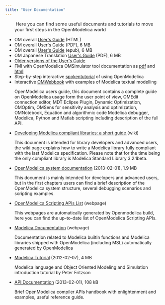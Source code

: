 ```yaml
---
title: "User Documentation"
---
```

<p style="padding-left: 30px;">&nbsp;<span style="font-size: 11.0pt;">Here you can find some useful documents and tutorials to move your first steps in the OpenModelica world</span></p>
<ul style="padding-left: 30px;">
<li>OM overall&nbsp;<a href="doc/OpenModelicaUsersGuide/latest/">User's Guide</a> (HTML)</li>
<li>OM overall&nbsp;<a href="doc/OpenModelicaUsersGuide/OpenModelicaUsersGuide-latest.pdf">User's Guide</a> (PDF), 6 MB</li>
<li>OM overall&nbsp;<a href="doc/OpenModelicaUsersGuide/OpenModelicaUsersGuide-latest.epub">User's Guide</a> (epub), 6 MB</li>
<li>OM&nbsp;Japanese Translation <a href="http://www.opencae.or.jp/wp-content/uploads/2021/04/OpenModelicaUsersGuide.pdf">User's Guide</a>&nbsp;(PDF),&nbsp;6 MB</li>
<li><a href="doc/OpenModelicaUsersGuide">Older versions of the User's Guide</a></li>
<li>FMI with OpenModelica OMSimulator tool documentation as <a href="doc/OMSimulator/master/OMSimulator.pdf">pdf</a> and <a href="doc/OMSimulator/master/html/">html</a></li>
<li>Step-by-step interactive <a href="http://spoken-tutorial.org/tutorial-search/?search_foss=OpenModelica&amp;search_language=English">spokentutorial</a> of using OpenModelica</li>
<li>Interactive <a href="http://omwebbook.openmodelica.org/">OMWebbook</a> with examples of Modelica textual modelling</li>
</ul>
<p style="padding-left: 30px;">OpenModelica users guide, this document contains a complete guide on OpenModelica usage form the user point of view, OMEdit connection editor, MDT Eclipse Plugin, Dynamic Optimization, OMOptim, OMSens for sensitivity analysis and optimization, OMNotebook, Equation and algorithmic code Modelica debugger, Modelica, Python and Matlab scripting including description of the full API.</p>
<ul style="padding-left: 30px;">
<li><a href="https://trac.openmodelica.org/OpenModelica/wiki/WritingCompliantLibraries">Developing Modelica compliant libraries: a short guide </a>(wiki)</li>
</ul>
<p style="padding-left: 30px;">This document is intended for library developers and advanced users, the wiki page explains how to write a Modelica library fully compliant with the last Modelica specification. Please note that for the time being the only compliant library is Modelica Standard Library 3.2.1beta.</p>
<ul style="padding-left: 30px;">
<li><a href="https://github.com/OpenModelica/OpenModelica-doc/raw/master/OpenModelicaSystem.pdf">OpenModelica system documentation</a> (2013-02-01), 1.9 MB</li>
</ul>
<p style="padding-left: 30px;">This document is mainly intended for developers and advanced users, but in the first chapters users can find a brief description of the OpenModelica system structure, several debugging scenarios and scripting examples.</p>
<ul style="padding-left: 30px;">
<li><a href="https://build.openmodelica.org/Documentation/OpenModelica.Scripting.html">OpenModelica Scripting APIs List</a> (webpage)</li>
</ul>
<p style="padding-left: 30px;">This webpages are automatically generated by Openmodelica build, here you can find the up-to-date list of OpenModelica Scripting APIs.</p>
<ul style="padding-left: 30px;">
<li><a href="http://build.openmodelica.org/Documentation/" target="_blank">Modelica Documentation</a> (webpage)</li>
</ul>
<p style="padding-left: 30px;">Documentation related to Modelica builtin functions and Modelica libraries shipped with OpenModelica (including MSL) automatically generated by OpenModelica</p>
<ul style="padding-left: 30px;">
<li><a href="images/docs/userdocs/modprod2012-tutorial1-Peter-Fritzson-ModelicaTutorial.pdf" target="_blank">Modelica Tutorial</a> (2012-02-07), 4 MB</li>
</ul>
<p style="padding-left: 30px;">Modelica language and Object Oriented Modeling and Simulation introduction tutorial by Peter Fritzson</p>
<ul style="padding-left: 30px;">
<li><a href="download/OMC_API-HowTo.pdf" target="_blank">API Documentation</a> (2013-02-01), 108 kB</li>
</ul>
<p style="padding-left: 30px;">Brief OpenModelica compiler APIs handbook with enlightenment and examples, useful reference guide.</p>
